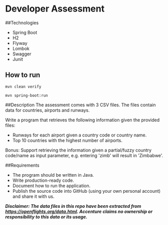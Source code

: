 # Developer Assessment

##Technologies
* Spring Boot
* H2
* Flyway
* Lombok
* Swagger
* Junit

## How to run
`mvn clean verify`

`mvn spring-boot:run`

##Description
The assessment comes with 3 CSV files. The files contain data for countries, airports and runways.

Write a program that retrieves the following information given the provided files:
- Runways for each airport given a country code or country name. 
- Top 10 countries with the highest number of airports.

Bonus: Support retrieving the information given a partial/fuzzy country code/name as input parameter, e.g. entering 'zimb' will result in 'Zimbabwe'. 

##Requirements
- The program should be written in Java.
- Write production-ready code.
- Document how to run the application.
- Publish the source code into GitHub (using your own personal account) and share it with us.

**_Disclaimer: The data files in this repo have been extracted from https://openflights.org/data.html. Accenture claims no ownership or responsibility to this data or its usage._**
